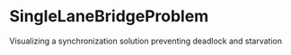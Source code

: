 # SingleLaneBridgeProblem
Visualizing a synchronization solution preventing deadlock and starvation
